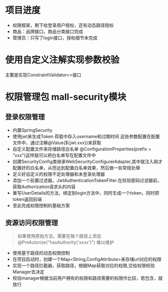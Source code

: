 # 项目进度
- 权限框架，剩下给登录用户授权，还有动态路径授权
- 商品：品牌接口，商品分类接口完成
- 管理员：只写了login接口，授权细节未完成



# 使用自定义注解实现参数校验
主要是实现ConstraintValidator<>接口


# 权限管理包 mall-security模块
## 登录权限管理
- 内置SpringSecurity
- 使用jwt来生成Token  荷载中存入username和过期时间 这些参数配置在配置文件中，通过注解@Value(${jwt.xxx})来获取
- 自定义配置文件来存储路径白名单 @ConfigurationProperties(prefix = "xxx")这样就可以把白名单写在配置文件中
- 创建SecurityConfig类继承WebSecurityConfigurerAdapter,其中就注入刚才配置好的白名单，从而达到配置白名单效果，然后做一些常规处理
- 定义好自定义的权限不足处理器和未登录处理器
- 添加一个前置过滤器，JwtAuthenticationTokenFilter.在校验密码过滤器前，获取Authorization请求头的内容
- 重写UserDetails的方法，绑定到login方法中，同时生成一个token，同时把token返回前端
- 至此完成权限控制的基础方案

## 资源访问权限管理
> 如果使用原始方法，需要在每个路径上添加@PreAutorize("hasAuthority('xxxx')") 难以维护

- 使用基于路径的动态权限控制
- 在项目启动时，创建一个Map<String,ConfigAttribute>来存储url对应的权限
- 实现一个路径拦截器，获取路径，根据Map获取对应的权限,交给权限校验Manager去决定
- 校验manager根据当前用户拥有的权限和路径需要的权限作比较，若包含，就放行



